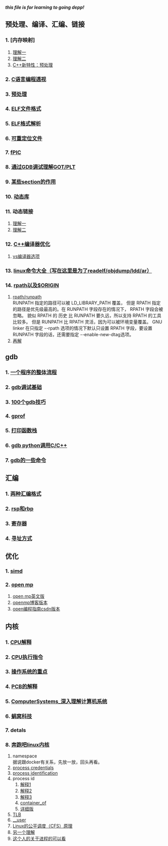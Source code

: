 ___this file is for learning to going depp!___    


##  预处理、编译、汇编、链接    
###  1.  [内存映射]   
1.  [理解一](https://www.bookstack.cn/read/think-os-zh/ch3.md)   
2.  [理解二](https://blog.csdn.net/williamgavin/article/details/83240402)    
3.  [C++新特性：预处理](https://www.cnblogs.com/sjjg/p/10556015.html)     
###  2.  [C语言编程透视](https://www.bookstack.cn/read/open-c-book/zh-chapters-02-chapter2.markdown#toc\_27212\_14734\_2)
###  3.  [预处理](./程序怎么运行的/README.md)    
###  4.  [ELF文件格式](https://luomuxiaoxiao.com/?p=139)   
###  5.  [ELF格式解析](https://paper.seebug.org/papers/Archive/refs/elf/Understanding_ELF.pdf)    
###  6.  [可重定位文件](http://liujunming.top/2016/07/19/%E8%AE%A1%E7%AE%97%E6%9C%BA%E7%B3%BB%E7%BB%9F%E4%B8%AD%E7%9A%84%E9%93%BE%E6%8E%A5%EF%BC%88%E4%B8%80%EF%BC%89/)   
###  7.  [fPIC](https://www.cnblogs.com/cswuyg/p/3830703.html)    
###  8.  [通过GDB调试理解GOT/PLT](http://rickgray.me/2015/08/07/use-gdb-to-study-got-and-plt/)    
###  9.  [某些section的作用](https://www.cnblogs.com/arnoldlu/p/7136701.html)  
###  10.   [动态库](./Linux下的动态连接库及其实现机制修订版.rtf)    
###  11.  动态链接   
1.  [理解一](https://www.jianshu.com/p/5deed1bf82b4)   
2.  [理解二](https://github.com/tinyclub/open-c-book/blob/master/zh/chapters/02-chapter4.markdown)     
###  12.  [C++编译器优化](https://www.agner.org/optimize/#manuals)   
1.  [vs编译器选项](https://www.cnblogs.com/csdreamer/articles/3094029.html)   
###  13.  [linux命令大全（写在这里是为了readelf/objdump/ldd/ar）](https://man.linuxde.net/)     
###  14.  [rpath以及$ORIGIN](https://www.jianshu.com/p/505a32ccdc91)    
1.  [rpath/runpath](https://blog.csdn.net/dbzhang800/article/details/6918413)   
    RUNPATH 指定的路径可以被 LD_LIBRARY_PATH 覆盖， 但是 RPATH 指定的路径是优先级最高的。在 RUNPATH 字段存在的情况下， RPATH 字段会被忽略。
    貌似 RPATH 的 历史 比 RUNPATH 要久远，所以支持 RPATH 的工具比较多。 但是 RUNPATH 比 RPATH 灵活，因为可以被环境变量覆盖。
    GNU linker 在只指定 --rpath 选项的情况下默认只设置 RPATH 字段，要设置 RUNPATH 字段的话，还需要指定 --enable-new-dtag选项。   
2.  [再解](http://blog.airobot.org/2017/05/04/linux%E5%8A%A8%E6%80%81%E9%93%BE%E6%8E%A5%E5%BA%93%E6%90%9C%E7%B4%A2%E7%9B%AE%E5%BD%95%E8%A7%84%E5%88%99/)    

##  gdb    
###  1.  [一个程序的整体流程](https://www.nosuchfield.com/2018/11/23/Program-compilation-linking-loading-and-running/)   
###  2.  [gdb调试基础](https://wiki.ubuntu.org.cn/%E7%94%A8GDB%E8%B0%83%E8%AF%95%E7%A8%8B%E5%BA%8F)   
###  3.  [100个gdb技巧](https://www.kancloud.cn/itfanr/i-100-gdb-tips/81888)   
###  4.  [gprof](https://www.cnblogs.com/feisky/archive/2010/03/09/1681997.html)   
###  5.  [打印函数栈](https://ivanzz1001.github.io/records/post/cplusplus/2018/11/08/cpluscplus-gdbusage_part4)
###  6.  [gdb python调用C/C++](https://meteorix.github.io/2019/04/30/pytorch-coredump/)     
###  7.  [gdb的一些命令](https://deepzz.com/post/gdb-debug.html)        

##  汇编   
###  1.  [两种汇编格式](https://www.ibm.com/developerworks/cn/linux/l-assembly/index.html)   
###  2.  [rsp和rbp](https://zhuanlan.zhihu.com/p/27339191)   
###  3.  [寄存器](https://www.jianshu.com/p/57128e477efb)   
###  4.  [寻址方式](https://www.hadoop1024.com/2018/12/16/assembly-language-chapter03/)   

##  优化
###  1.  [simd](https://zhuanlan.zhihu.com/p/55327037)   
###  2.  [open mp](https://blog.csdn.net/ArrowYL/article/details/81094837)  
1.  [open mp英文版](https://bisqwit.iki.fi/story/howto/openmp/)   
2.  [openmp博客版本](http://www.uml.org.cn/c%2B%2B/201810291.asp) 
3.  [open编程指南csdn版本](https://blog.csdn.net/drzhouweiming/article/details/4093624)   


##  内核      
###  1.  [CPU解释](https://www.cnblogs.com/kimsimple/p/7787018.html)      
###  2.  [CPU执行指令](https://www.cnblogs.com/dream-to-pku/p/11601264.html)   
###  3.  [操作系统的重点](https://www.ahaknow.com/pkucs-operating-system-overview/#jin_cheng_xian_cheng_mo_xing)  
###  4.  [PCB的解释](https://zhuanlan.zhihu.com/p/32341542)  
###  5.  [ComputerSystems_深入理解计算机系统](./MDs/ComputerSystems_深入理解计算机系统.md)   
###  6.  [蜗窝科技](http://www.wowotech.net/)   
###  7.  detals   
###  8.  [奔跑吧linux内核](./奔跑吧linux内核.md)    
1.  namespace   
    据说跟docker有关系，先放一放，回头再看。    
2.  [process credentials](http://www.wowotech.net/process_management/19.html)   
3.  [process identification](http://www.wowotech.net/process_management/process_identification.html)  
4.  process id    
    1.  [解释1](http://www.wowotech.net/process_management/pid.html)    
    2.  [解释2](https://www.cnblogs.com/hazir/p/linux_kernel_pid.html)    
    3.  [解释3](https://vvl.me/2018/09/linux-task-relationship/)    
    4.  [container_of](https://lp007819.wordpress.com/2010/09/19/container_of-%E5%AE%8F%E5%88%86%E6%9E%90/)   
    5.  [详细版](https://www.shuzhiduo.com/A/E35pnPrEzv/)   
5.  [TLB](https://blog.csdn.net/hnwyllmm/article/details/77051135)    
6.  [__user](https://blog.csdn.net/q345852047/article/details/7710818)    
7. [Linux的公平调度（CFS）原理](https://www.jianshu.com/p/673c9e4817a8)   
  1.  [另一个理解](https://blog.csdn.net/XD_hebuters/article/details/79623130)    
8.  [这个人的关于进程的可以看](https://www.cnblogs.com/linhaostudy/category/1073650.html)   
